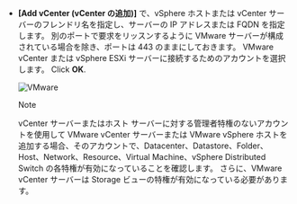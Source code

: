 * **[Add vCenter (vCenter の追加)]** で、vSphere ホストまたは vCenter サーバーのフレンドリ名を指定し、サーバーの IP アドレスまたは FQDN を指定します。 別のポートで要求をリッスンするように VMware サーバーが構成されている場合を除き、ポートは 443 のままにしておきます。 VMware vCenter または vSphere ESXi サーバーに接続するためのアカウントを選択します。 Click **OK**.

    ![VMware](./media/site-recovery-add-vcenter/vmware-server.png)

   > [!NOTE]
   > vCenter サーバーまたはホスト サーバーに対する管理者特権のないアカウントを使用して VMware vCenter サーバーまたは VMware vSphere ホストを追加する場合、そのアカウントで、Datacenter、Datastore、Folder、Host、Network、Resource、Virtual Machine、vSphere Distributed Switch の各特権が有効になっていることを確認します。 さらに、VMware vCenter サーバーは Storage ビューの特権が有効になっている必要があります。
